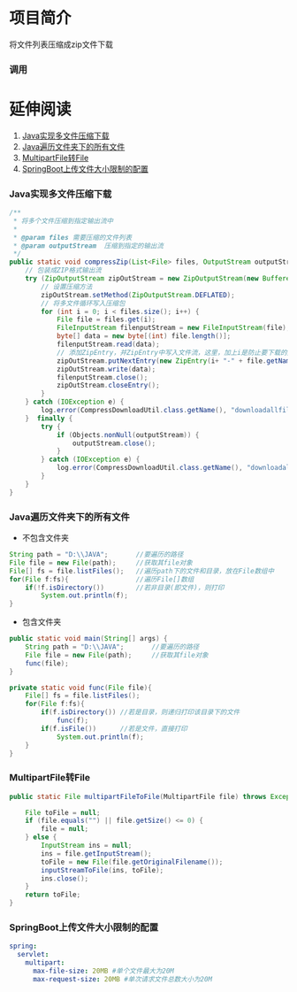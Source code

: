 # 项目简介

将文件列表压缩成zip文件下载



### 调用





# 延伸阅读


1. [Java实现多文件压缩下载](https://cloud.tencent.com/developer/article/2020337)
2. [Java遍历文件夹下的所有文件](https://blog.csdn.net/DCFANS/article/details/92840542)
3. [MultipartFile转File](https://blog.csdn.net/u012279452/article/details/92840583)
4. [SpringBoot上传文件大小限制的配置](https://www.jianshu.com/p/0a00b697dfb4)



### Java实现多文件压缩下载

```java
/**
 * 将多个文件压缩到指定输出流中
 *
 * @param files 需要压缩的文件列表
 * @param outputStream  压缩到指定的输出流
 */
public static void compressZip(List<File> files, OutputStream outputStream) {
	// 包装成ZIP格式输出流
	try (ZipOutputStream zipOutStream = new ZipOutputStream(new BufferedOutputStream(outputStream))) {
		// 设置压缩方法
		zipOutStream.setMethod(ZipOutputStream.DEFLATED);
		// 将多文件循环写入压缩包
		for (int i = 0; i < files.size(); i++) {
			File file = files.get(i);
			FileInputStream filenputStream = new FileInputStream(file);
			byte[] data = new byte[(int) file.length()];
			filenputStream.read(data);
			// 添加ZipEntry，并ZipEntry中写入文件流，这里，加上i是防止要下载的文件有重名的导致下载失败
			zipOutStream.putNextEntry(new ZipEntry(i+ "-" + file.getName()));
			zipOutStream.write(data);
			filenputStream.close();
			zipOutStream.closeEntry();
		}
	} catch (IOException e) {
		log.error(CompressDownloadUtil.class.getName(), "downloadallfiles", e);
	}  finally {
		try {
			if (Objects.nonNull(outputStream)) {
				outputStream.close();
			}
		} catch (IOException e) {
			log.error(CompressDownloadUtil.class.getName(), "downloadallfiles", e);
		}
	}
}
```





### Java遍历文件夹下的所有文件

* 不包含文件夹

```java
String path = "D:\\JAVA";		//要遍历的路径
File file = new File(path);		//获取其file对象
File[] fs = file.listFiles();	//遍历path下的文件和目录，放在File数组中
for(File f:fs){					//遍历File[]数组
	if(!f.isDirectory())		//若非目录(即文件)，则打印
		System.out.println(f);
}
```

* 包含文件夹

```java
public static void main(String[] args) {
	String path = "D:\\JAVA";		//要遍历的路径
	File file = new File(path);		//获取其file对象
	func(file);
}

private static void func(File file){
	File[] fs = file.listFiles();
	for(File f:fs){
		if(f.isDirectory())	//若是目录，则递归打印该目录下的文件
			func(f);
		if(f.isFile())		//若是文件，直接打印
			System.out.println(f);
	}
}
```





### MultipartFile转File

```java
public static File multipartFileToFile(MultipartFile file) throws Exception {

	File toFile = null;
	if (file.equals("") || file.getSize() <= 0) {
		file = null;
	} else {
		InputStream ins = null;
		ins = file.getInputStream();
		toFile = new File(file.getOriginalFilename());
		inputStreamToFile(ins, toFile);
		ins.close();
	}
	return toFile;
}
```






### SpringBoot上传文件大小限制的配置

```yaml
spring:
  servlet:
    multipart:
      max-file-size: 20MB #单个文件最大为20M
      max-request-size: 20MB #单次请求文件总数大小为20M
```

